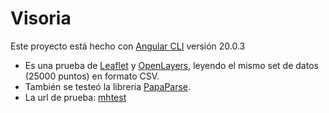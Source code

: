 # Visoria

Este proyecto está hecho con [Angular CLI](https://github.com/angular/angular-cli) versión 20.0.3

- Es una prueba de [Leaflet](https://leafletjs.com/) y [OpenLayers](https://openlayers.org/), leyendo el mismo set de datos (25000 puntos) en formato CSV.
- También se testeó la libreria [PapaParse](https://www.papaparse.com/).
- La url de prueba: [mhtest](https://mhtest.alwaysdata.net/visoria/)


